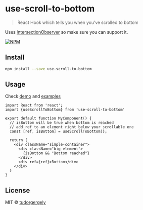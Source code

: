 # use-scroll-to-bottom

> React Hook which tells you when you&#x27;ve scrolled to bottom

Uses [IntersectionObserver](https://developer.mozilla.org/en-US/docs/Web/API/IntersectionObserver) so make sure you can support it.

[![NPM](https://img.shields.io/npm/v/use-scroll-to-bottom.svg)](https://www.npmjs.com/package/use-scroll-to-bottom) 
## Install

```bash
npm install --save use-scroll-to-bottom
```

## Usage

Check [demo](https://tudorgergely.github.io/use-scroll-to-bottom/) and [examples](https://github.com/tudorgergely/use-scroll-to-bottom/tree/master/example)

```tsx
import React from 'react';
import {useScrollToBottom} from 'use-scroll-to-bottom'

export default function MyComponent() {
  // isBottom will be true when bottom is reached
  // add ref to an element right below your scrollable one
  const [ref, isBottom] = useScrollToBottom();

  return (
    <div className="simple-container">
      <div className="big-element">
        {isBottom && "Bottom reached"}
      </div>
      <div ref={ref}>Bottom</div>
    </div>
  )
}

```

## License

MIT © [tudorgergely](https://github.com/tudorgergely)
